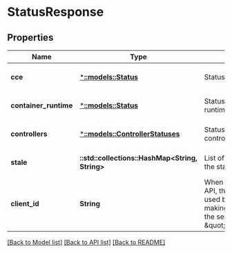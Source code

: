 # StatusResponse

## Properties
Name | Type | Description | Notes
------------ | ------------- | ------------- | -------------
**cce** | [***::models::Status**](Status.md) | Status of CCE daemon | [optional] [default to null]
**container_runtime** | [***::models::Status**](Status.md) | Status of local container runtime | [optional] [default to null]
**controllers** | [***::models::ControllerStatuses**](ControllerStatuses.md) | Status of all endpoint controllers | [optional] [default to null]
**stale** | **::std::collections::HashMap<String, String>** | List of stale information in the status | [optional] [default to null]
**client_id** | **String** | When supported by the API, this client ID should be used by the client when making another request to the server. See for example \&quot;/cluster/nodes\&quot;.  | [optional] [default to null]

[[Back to Model list]](../README.md#documentation-for-models) [[Back to API list]](../README.md#documentation-for-api-endpoints) [[Back to README]](../README.md)


